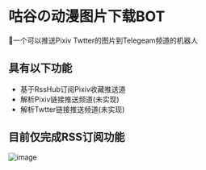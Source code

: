 # 咕谷の动漫图片下载BOT
🔗一个可以推送Pixiv Twtter的图片到Telegeam频道的机器人

## 具有以下功能
- 基于RssHub订阅Pixiv收藏推送道
- 解析Pixiv链接推送频道(未实现)
- 解析Twtter链接推送频道(未实现)

## 目前仅完成RSS订阅功能
![image](https://user-images.githubusercontent.com/74496778/221228724-4d435988-63a9-4da2-aca5-bee7961548ae.png)
